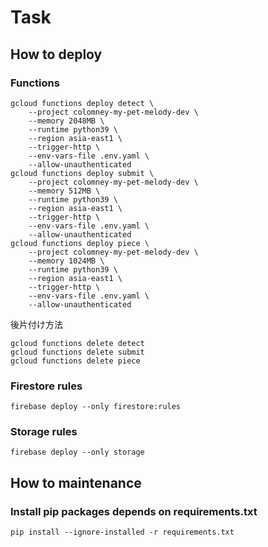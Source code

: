 # Task

## How to deploy

### Functions

```shell
gcloud functions deploy detect \
    --project colomney-my-pet-melody-dev \
    --memory 2048MB \
    --runtime python39 \
    --region asia-east1 \
    --trigger-http \
    --env-vars-file .env.yaml \
    --allow-unauthenticated
gcloud functions deploy submit \
    --project colomney-my-pet-melody-dev \
    --memory 512MB \
    --runtime python39 \
    --region asia-east1 \
    --trigger-http \
    --env-vars-file .env.yaml \
    --allow-unauthenticated
gcloud functions deploy piece \
    --project colomney-my-pet-melody-dev \
    --memory 1024MB \
    --runtime python39 \
    --region asia-east1 \
    --trigger-http \
    --env-vars-file .env.yaml \
    --allow-unauthenticated
```

後片付け方法

```shell
gcloud functions delete detect
gcloud functions delete submit
gcloud functions delete piece
```

### Firestore rules

```shell
firebase deploy --only firestore:rules
```

### Storage rules

```shell
firebase deploy --only storage
```

## How to maintenance

### Install pip packages depends on requirements.txt

```shell
pip install --ignore-installed -r requirements.txt
```
